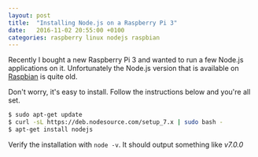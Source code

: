 ```yaml
---
layout: post
title:  "Installing Node.js on a Raspberry Pi 3"
date:   2016-11-02 20:55:00 +0100
categories: raspberry linux nodejs raspbian
---
```

Recently I bought a new Raspberry Pi 3 and wanted to run a few Node.js applications on it. Unfortunately the Node.js version that is available on [Raspbian](https://www.raspbian.org/) is quite old.

Don't worry, it's easy to install. Follow the instructions below and you're all set.

```bash
$ sudo apt-get update
$ curl -sL https://deb.nodesource.com/setup_7.x | sudo bash -
$ apt-get install nodejs
```

Verify the installation with `node -v`. It should output something like *v7.0.0*
